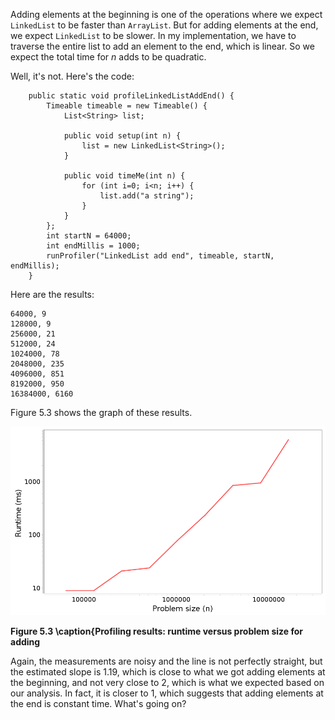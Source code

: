 Adding elements at the beginning is one of the operations where we expect `LinkedList` to be faster than `ArrayList`. But for adding elements at the end, we expect `LinkedList` to be slower. In my implementation, we have to traverse the entire list to add an element to the end, which is linear. So we expect the total time for $n$ adds to be quadratic.


Well, it's not.  Here's the code:

```code
    public static void profileLinkedListAddEnd() {
        Timeable timeable = new Timeable() {
            List<String> list;

            public void setup(int n) {
                list = new LinkedList<String>();
            }

            public void timeMe(int n) {
                for (int i=0; i<n; i++) {
                    list.add("a string");
                }
            }
        };
        int startN = 64000;
        int endMillis = 1000;
        runProfiler("LinkedList add end", timeable, startN, endMillis);
    }
```

Here are the results:

```code
64000, 9
128000, 9
256000, 21
512000, 24
1024000, 78
2048000, 235
4096000, 851
8192000, 950
16384000, 6160
```

Figure 5.3 shows the graph of these results.

![Figure 5.3 \caption{Profiling results: runtime versus problem size for adding](figs/profile4.png)

**Figure 5.3 \caption{Profiling results: runtime versus problem size for adding**


Again, the measurements are noisy and the line is not perfectly straight, but the estimated slope is 1.19, which is close to what we got adding elements at the beginning, and not very close to 2, which is what we expected based on our analysis. In fact, it is closer to 1, which suggests that adding elements at the end is constant time. What's going on?